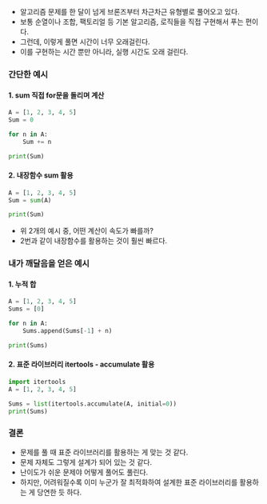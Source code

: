 - 알고리즘 문제를 한 달이 넘게 브론즈부터 차근차근 유형별로 풀어오고 있다.
- 보통 순열이나 조합, 팩토리얼 등 기본 알고리즘, 로직들을 직접 구현해서 푸는 편이다.
- 그런데, 이렇게 풀면 시간이 너무 오래걸린다.
- 이를 구현하는 시간 뿐만 아니라, 실행 시간도 오래 걸린다.

### 간단한 예시
#### 1. sum 직접 for문을 돌리며 계산
```python
A = [1, 2, 3, 4, 5]
Sum = 0

for n in A:
	Sum += n

print(Sum)
```

#### 2. 내장함수 sum 활용
```python
A = [1, 2, 3, 4, 5]
Sum = sum(A)

print(Sum)
```

- 위 2개의 예시 중, 어떤 계산이 속도가 빠를까?
- 2번과 같이 내장함수를 활용하는 것이 훨씬 빠르다.

### 내가 깨달음을 얻은 예시
#### 1. 누적 합
```python
A = [1, 2, 3, 4, 5]
Sums = [0]

for n in A:
	Sums.append(Sums[-1] + n)

print(Sums)
```

#### 2. 표준 라이브러리 itertools - accumulate 활용
```python
import itertools
A = [1, 2, 3, 4, 5]

Sums = list(itertools.accumulate(A, initial=0))
print(Sums)
```

### 결론
- 문제를 풀 때 표준 라이브러리를 활용하는 게 맞는 것 같다.
- 문제 자체도 그렇게 설계가 되어 있는 것 같다.
- 난이도가 쉬운 문제야 어떻게 풀어도 풀린다.
- 하지만, 어려워질수록 이미 누군가 잘 최적화하여 설계한 표준 라이브러리를 활용하는 게 당연한 듯 하다.